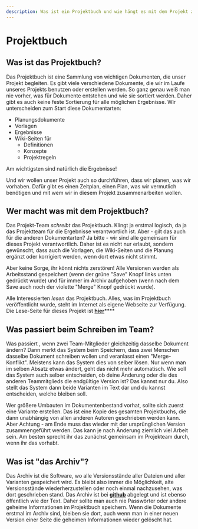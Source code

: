 ```yaml
---
description: Was ist ein Projektbuch und wie hängt es mit dem Projekt zusammen?
---
```


# Projektbuch

## Was ist das Projektbuch?

Das Projektbuch ist eine Sammlung von wichtigen Dokumenten, die unser Projekt begleiten. Es gibt viele verschiedene Dokumente, die wir im Laufe unseres Projekts benutzen oder erstellen werden. So ganz genau weiß man nie vorher, was für Dokumente entstehen und wie sie sortiert werden. Daher gibt es auch keine feste Sortierung für alle möglichen Ergebnisse. Wir unterscheiden zum Start diese Dokumentarten:

* Planungsdokumente
* Vorlagen
* Ergebnisse
* Wiki-Seiten für
  * Definitionen
  * Konzepte
  * Projektregeln

Am wichtigsten sind natürlich die Ergebnisse! 

Und wir wollen unser Projekt auch so durchführen, dass wir planen, was wir vorhaben. Dafür gibt es einen Zeitplan, einen Plan, was wir vermutlich benötigen und mit wem wir in diesem Projekt zusammenarbeiten wollen.

## Wer macht was mit dem Projektbuch?

Das Projekt-Team _schreibt_ das Projektbuch. Klingt ja erstmal logisch, da ja das Projektteam für die Ergebnisse verantwortlich ist. Aber - gilt das auch für die anderen Dokumentarten? Ja bitte - wir sind alle gemeinsam für dieses Projekt verantwortlich. Daher ist es nicht nur erlaubt, sondern gewünscht, dass auch die Vorlagen, die Wiki-Seiten und die Planung ergänzt oder korrigiert werden, wenn dort etwas nicht stimmt.

Aber keine Sorge, ihr könnt nichts zerstören! Alle Versionen werden als Arbeitsstand gespeichert \(wenn der grüne "Save" Knopf links unten gedrückt wurde\) und für immer im Archiv aufgehoben \(wenn nach dem Save auch noch der violette "Merge" Knopf gedrückt wurde\).

Alle Interessierten _lesen_ das Projektbuch. Alles, was im Projektbuch veröffentlicht wurde, steht im Internet als eigene Webseite zur Verfügung. Die Lese-Seite für dieses Projekt ist [**hier**](https://projekte.raum-fuer-natuerliches-lernen.de/basecamp)\*\*\*\*

## Was passiert beim Schreiben im Team?

Was passiert , wenn zwei Team-Mitglieder gleichzeitig dasselbe Dokument ändern? Dann merkt das System beim Speichern, dass zwei Menschen dasselbe Dokument schreiben wollen und veranlasst einen "Merge-Konflikt".  Meistens kann das System dies von selber lösen. Nur wenn man im selben Absatz etwas ändert, geht das nicht mehr automatisch. Wie soll das System auch selber entscheiden, ob deine Änderung oder die des anderen Teammitglieds die endgültige Version ist? Das kannst nur du. Also stellt das System dann beide Varianten im Text dar und du kannst entscheiden, welche bleiben soll.

Wer größere Umbauten im Dokumentenbestand vorhat, sollte sich zuerst eine Variante erstellen. Das ist eine Kopie des gesamten Projektbuchs, die dann unabhängig von allen anderen Autoren geschrieben werden kann. Aber Achtung - am Ende muss das wieder mit der ursprünglichen Version zusammengeführt werden. Das kann je nach Änderung ziemlich viel Arbeit sein. Am besten sprecht ihr das zunächst gemeinsam im Projekteam durch, wenn ihr das vorhabt.

## Was ist "das Archiv"?

Das Archiv ist die Software, wo alle Versionsstände aller Dateien und aller Varianten gespeichert wird. Es bleibt also immer die Möglichkeit, alte Versionsstände wiederherzustellen oder noch einmal nachzusehen, was dort geschrieben stand. Das Archiv ist bei [**github**](https://github.com/selfscrum/pbl_intro) abgelegt und ist ebenso öffentlich wie der Text. Daher sollte man auch nie Passwörter oder andere geheime Informationen im Projektbuch speichern. Wenn die Dokumente erstmal im Archiv sind, bleiben sie dort, auch wenn man in einer neuen Version einer Seite die geheimen Informationen wieder gelöscht hat.

 

